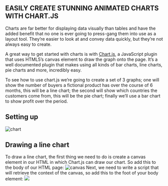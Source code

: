 ## EASILY CREATE STUNNING ANIMATED CHARTS WITH CHART.JS

Charts are far better for displaying data visually than tables and have the added benefit that no one is ever going to press-gang them into use as a layout tool. They’re easier to look at and convey data quickly, but they’re not always easy to create.

A great way to get started with charts is with [Chart.js](https://www.chartjs.org/), a JavaScript plugin that uses HTML5’s canvas element to draw the graph onto the page. It’s a well documented plugin that makes using all kinds of bar charts, line charts, pie charts and more, incredibly easy.

To see how to use chart.js we’re going to create a set of 3 graphs; one will show the number of buyers a fictional product has over the course of 6 months, this will be a line chart; the second will show which countries the customers come from, this will be the pie chart; finally we’ll use a bar chart to show profit over the period.

## Setting up

![chart](https://i.ibb.co/pPfd1jt/00.png)

## Drawing a line chart

To draw a line chart, the first thing we need to do is create a canvas element in our HTML in which Chart.js can draw our chart. So add this to the body of our HTML page:
![canvas](https://i.ibb.co/4PS7s4T/01.png)
Next, we need to write a script that will retrieve the context of the canvas, so add this to the foot of your body element:
![](https://i.ibb.co/qgvmppt/02.png)
